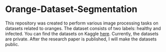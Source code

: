 # Orange-Dataset-Segmentation
This repository was created to perform various image processing tasks on datasets related to oranges. The dataset consists of two labels: healthy and infected. You can find the datasets on Kaggle [here](https://www.kaggle.com/datasets/durgapokharel/orange-infection-mask-dataset). Currently, the datasets are private. After the research paper is published, I will make the datasets public.
